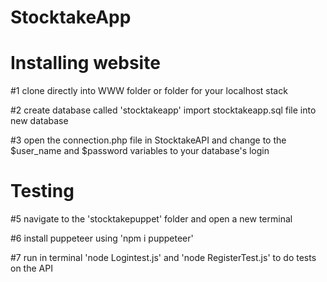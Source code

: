 # StocktakeApp

<h1>Installing website</h1>

#1 clone directly into WWW folder or folder for your localhost stack

#2 create database called 'stocktakeapp' import stocktakeapp.sql file into new database

#3 open the connection.php file in StocktakeAPI and change to the $user_name and $password variables to your database's login



<h1>Testing</h1>

#5 navigate to the 'stocktakepuppet' folder and open a new terminal

#6 install puppeteer using 'npm i puppeteer'

#7 run in terminal 'node Logintest.js' and 'node RegisterTest.js' to do tests on the API